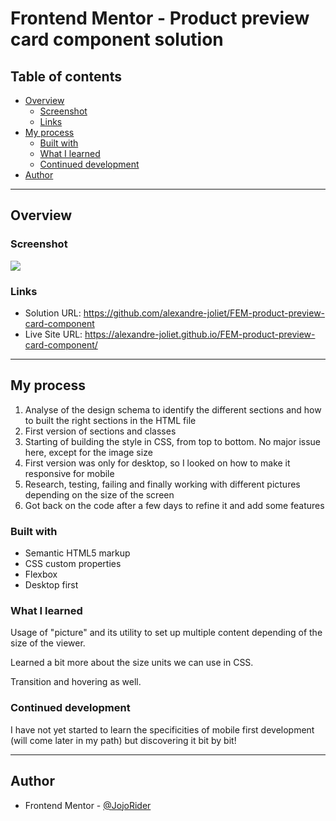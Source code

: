 # Frontend Mentor - Product preview card component solution

## Table of contents

- [Overview](#overview)
  - [Screenshot](#screenshot)
  - [Links](#links)
- [My process](#my-process)
  - [Built with](#built-with)
  - [What I learned](#what-i-learned)
  - [Continued development](#continued-development)
- [Author](#author)


---

## Overview

### Screenshot

![](./images/Screenshot.png)


### Links

- Solution URL: https://github.com/alexandre-joliet/FEM-product-preview-card-component
- Live Site URL: https://alexandre-joliet.github.io/FEM-product-preview-card-component/


---

## My process

1. Analyse of the design schema to identify the different sections and how to built the right sections in the HTML file
2. First version of sections and classes
3. Starting of building the style in CSS, from top to bottom. No major issue here, except for the image size
4. First version was only for desktop, so I looked on how to make it responsive for mobile
5. Research, testing, failing and finally working with different pictures depending on the size of the screen
6. Got back on the code after a few days to refine it and add some features



### Built with

- Semantic HTML5 markup
- CSS custom properties
- Flexbox
- Desktop first


### What I learned

Usage of "picture" and its utility to set up multiple content depending of the size of the viewer.

Learned a bit more about the size units we can use in CSS.

Transition and hovering as well.


### Continued development

I have not yet started to learn the specificities of mobile first development (will come later in my path) but discovering it bit by bit!


---

## Author

- Frontend Mentor - [@JojoRider](https://www.frontendmentor.io/profile/JojoRider)
